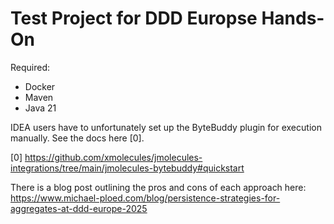 # Test Project for DDD Europse Hands-On

Required:
- Docker
- Maven
- Java 21

IDEA users have to unfortunately set up the ByteBuddy plugin for execution manually. See the docs here [0].

[0] https://github.com/xmolecules/jmolecules-integrations/tree/main/jmolecules-bytebuddy#quickstart

There is a blog post outlining the pros and cons of each approach here: https://www.michael-ploed.com/blog/persistence-strategies-for-aggregates-at-ddd-europe-2025
